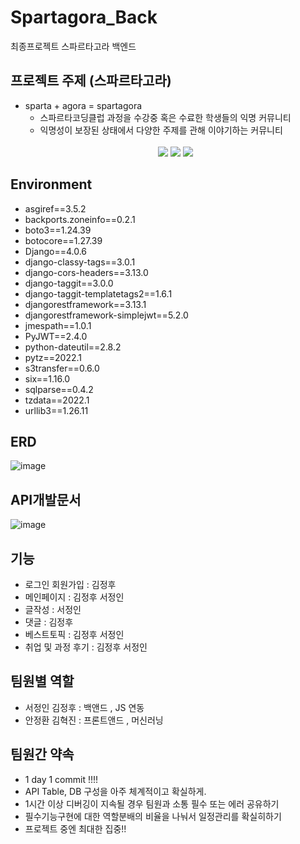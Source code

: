 # Spartagora_Back
최종프로젝트 스파르타고라 백엔드
## 프로젝트 주제 (스파르타고라)
* sparta + agora = spartagora
   * 스파르타코딩클럽 과정을 수강중 혹은 수료한 학생들의 익명 커뮤니티
   * 익명성이 보장된 상태에서 다양한 주제를 관해 이야기하는 커뮤니티
   <br><br>
   <div align="center">
    <img src="https://img.shields.io/badge/Python-3776AB?style=for-the-badge&logo=Python&logoColor=white">
   <img src="https://img.shields.io/badge/Django-092E20?style=for-the-badge&logo=Django&logoColor=white">
   <img src="https://img.shields.io/badge/SQLite-003B57?style=for-the-badge&logo=SQLite&logoColor=white">
  </div>

   
## Environment
* asgiref==3.5.2
* backports.zoneinfo==0.2.1
* boto3==1.24.39
* botocore==1.27.39
* Django==4.0.6
* django-classy-tags==3.0.1
* django-cors-headers==3.13.0
* django-taggit==3.0.0
* django-taggit-templatetags2==1.6.1
* djangorestframework==3.13.1
* djangorestframework-simplejwt==5.2.0
* jmespath==1.0.1
* PyJWT==2.4.0
* python-dateutil==2.8.2
* pytz==2022.1
* s3transfer==0.6.0
* six==1.16.0
* sqlparse==0.4.2
* tzdata==2022.1
* urllib3==1.26.11

## ERD
![image](https://user-images.githubusercontent.com/102134953/178625920-d3ef10a0-a71e-4b8f-a4c2-7daaf890eea1.png)

## API개발문서
![image](https://user-images.githubusercontent.com/102134953/178635347-82db6476-b1be-4758-a28d-7032ddab45e7.png)

## 기능
* 로그인 회원가입 : 김정후
* 메인페이지 : 김정후 서정인
* 글작성 : 서정인
* 댓글 : 김정후
* 베스트토픽 : 김정후 서정인
* 취업 및 과정 후기 : 김정후 서정인

## 팀원별 역할
* 서정인 김정후 : 백앤드 , JS 연동
* 안정환 김혁진 : 프론트앤드 , 머신러닝

## 팀원간 약속
* 1 day 1 commit !!!!
* API Table, DB 구성을 아주 체계적이고 확실하게.
* 1시간 이상 디버깅이 지속될 경우 팀원과 소통 필수 또는 에러 공유하기
* 필수기능구현에 대한 역할분배의 비율을 나눠서 일정관리를 확실히하기
* 프로젝트 중엔 최대한 집중!!
